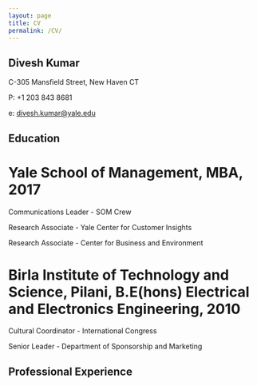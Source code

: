 ```yaml
---
layout: page
title: CV
permalink: /CV/
---
```


## Divesh Kumar
C-305 Mansfield Street, New Haven CT

P: +1 203 843 8681  

e: divesh.kumar@yale.edu 

## Education

# Yale School of Management, MBA, 2017

Communications Leader - SOM Crew 

Research Associate - Yale Center for Customer Insights 

Research Associate - Center for Business and Environment 

# Birla Institute of Technology and Science, Pilani, B.E(hons) Electrical and Electronics Engineering, 2010

Cultural Coordinator - International Congress

Senior Leader - Department of Sponsorship and Marketing

## Professional Experience




